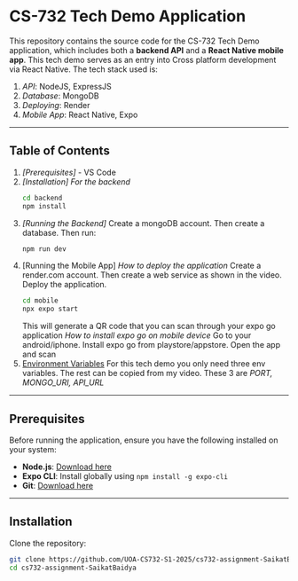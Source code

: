 # CS-732 Tech Demo Application

This repository contains the source code for the CS-732 Tech Demo application, which includes both a **backend API** and a **React Native mobile app**. 
This tech demo serves as an entry into Cross platform development via React Native.
The tech stack used is:
1. *API*: NodeJS, ExpressJS
2. *Database*: MongoDB
3. *Deploying*: Render
4. *Mobile App*: React Native, Expo

---

## Table of Contents

1. *[Prerequisites]* - VS Code
2. *[Installation]*
    *For the backend*
    ```bash
    cd backend
    npm install
    ```
1. *[Running the Backend]*
    Create a mongoDB account. Then create a database. Then run:
    ```bash
    npm run dev
    ```
2. [Running the Mobile App]
    *How to deploy the application*
    Create a render.com account. Then create a web service as shown in the video. Deploy the application.
    ```bash
    cd mobile
    npx expo start
    ```
    This will generate a QR code that you can scan through your expo go application
    *How to install expo go on mobile device*
    Go to your android/iphone. Install expo go from playstore/appstore.
    Open the app and scan
3. [Environment Variables](#environment-variables)
    For this tech demo you only need three env variables. The rest can be copied from my video.
    These 3 are *PORT, MONGO_URI, API_URL*
---

## Prerequisites

Before running the application, ensure you have the following installed on your system:
- **Node.js**: [Download here](https://nodejs.org/)
- **Expo CLI**: Install globally using `npm install -g expo-cli`
- **Git**: [Download here](https://git-scm.com/)

---

## Installation

Clone the repository:
   ```bash
   git clone https://github.com/UOA-CS732-S1-2025/cs732-assignment-SaikatBaidya.git
   cd cs732-assignment-SaikatBaidya